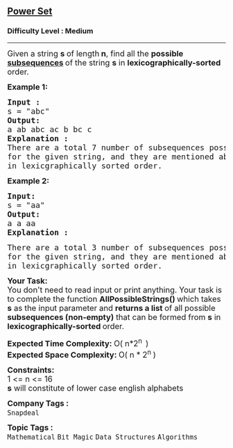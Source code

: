 <h2><a href="https://www.geeksforgeeks.org/problems/power-set4302/1">Power Set</a></h2><h3>Difficulty Level : Medium</h3><hr><div class="problems_problem_content__Xm_eO"><p><span style="font-size: 18px;">Given a string <strong>s </strong>of length<strong> n</strong>, find all the <strong>possible <a href="https://www.geeksforgeeks.org/data-structures/string-subsequence-substring/">subsequences</a> </strong>of the string <strong>s</strong> in <strong>lexicographically-sorted </strong>order.</span></p>
<p><span style="font-size: 18px;"><strong>Example 1:</strong></span></p>
<pre><span style="font-size: 18px;"><strong>Input : <br></strong>s = "abc"
<strong>Output: <br></strong>a ab abc ac b bc c
<strong>Explanation : <br></strong>There are a total 7 number of subsequences possible <br>for the given string, and they are mentioned above <br>in lexicgraphically sorted order.</span>
</pre>
<p><span style="font-size: 18px;"><strong>Example 2:</strong></span></p>
<pre><span style="font-size: 18px;"><strong>Input: <br></strong>s = "aa"
<strong>Output: <br></strong>a a aa
<strong>Explanation : <br></strong></span></pre>
<pre><span style="font-size: 18px;">There are a total 3 number of subsequences possible <br>for the given string, and they are mentioned above <br>in lexicgraphically sorted order.</span></pre>
<p><span style="font-size: 18px;"><strong>Your Task:</strong><br>You don't need to read input or print anything.&nbsp;</span><span style="font-size: 18px;">Your t</span><span style="font-size: 18px;">ask is to complete the function&nbsp;<strong>AllPossibleStrings()&nbsp;</strong>which takes <strong>s</strong> as the input parameter and <strong>returns a list </strong>of all possible <strong>subsequences (non-empty)</strong> that can be formed from <strong>s</strong> in <strong>lexicographically-sorted </strong>order.</span></p>
<p><span style="font-size: 18px;"><strong>Expected Time Complexity:&nbsp;</strong>O( n*2<sup>n&nbsp; </sup>)<br><strong>Expected Space Complexity:&nbsp;</strong>O( n * 2<sup>n </sup>)</span></p>
<p><strong><span style="font-size: 18px;">Constraints:&nbsp;</span></strong><br><span style="font-size: 18px;">1 &lt;= n &lt;= 16<br><strong>s</strong> will constitute of lower case english alphabets</span></p></div><p><span style=font-size:18px><strong>Company Tags : </strong><br><code>Snapdeal</code>&nbsp;<br><p><span style=font-size:18px><strong>Topic Tags : </strong><br><code>Mathematical</code>&nbsp;<code>Bit Magic</code>&nbsp;<code>Data Structures</code>&nbsp;<code>Algorithms</code>&nbsp;